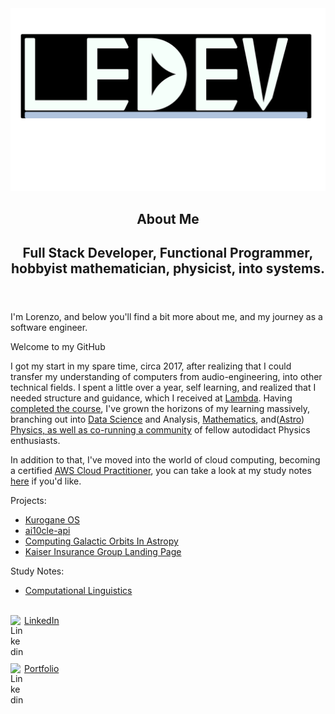 
<html>
<head>
<link rel="stylesheet" href="https://unpkg.com/tachyons/css/tachyons.min.css">
</head>
<img src="ledevlogo.png"/>
<article class="cf">
  <header class="fn fl-ns w-50-ns pr4-ns">
    <h1 class="f2 lh-title fw9 mb3 mt0 pt3 bt bw2">
      About Me
    </h1>
    <h2 class="f2 mid-gray lh-title">
      Full Stack Developer, Functional Programmer, hobbyist mathematician, physicist, into systems.
    </h2>
  </header>
  <div class="fn fl-ns w-50-ns">
    <p class="f3 lh-copy measure mt0-ns">
      I'm Lorenzo, and below you'll find a bit more about me, and my journey as a software engineer.
    </p>
    <p class="f3 ttu tracked gray">Welcome to my GitHub</p>
    <p class="f4 lh-copy measure">
      I got my start in my spare time, circa 2017, after realizing that I could transfer my understanding of computers from audio-engineering, into other technical fields. I spent a little over a year, self learning, and realized that I needed structure and guidance, which I received at <a href="https://lambdaschool.com/courses/full-stack-web-development">Lambda</a>. Having <a href="https://www.youracclaim.com/badges/179968c7-0dd9-473c-bdbd-34919b83d33b/public_url">completed the course</a>, I've grown the horizons of my learning massively, branching out into <a href="https://lambdaschool.com/courses/data-science">Data Science</a> and <a>Analysis</a>, <a href="https://www.synthsforcompilers.dev/mathematics/2020/may/math-post-0/">Mathematics</a>, and(<a href="https://nextjournal.com/0xledev/computing-galactic-orbits-with-astropy-a-data-driven-ride-through-the-cosmos">Astro</a>) <a href="https://www.synthsforcompilers.dev/physics/2020/july/hidden-rules-physics/">Physics, <a href="https://twitter.com/TheOlympiAcad">as well as co-running a community</a> of fellow autodidact Physics enthusiasts.</a>
      <p class="f4">In addition to that, I've moved into the world of cloud computing, becoming a certified <a href="https://www.youracclaim.com/badges/4582280c-e647-4665-b2f3-d34d9a83833b/public_url">AWS Cloud Practitioner</a>, you can take a look at my study notes <a href="https://0xledev.roaman.pub/pages/__Cloud-Practitioner__.html">here</a> if you'd like.</p>
<div>
  <span class="f2">Projects:</span>
  <ul>
    <li><a href="https://github.com/LorenzoEvans/kurogane_os">Kurogane OS</a></li>
    <li><a href="https://github.com/LorenzoEvans/ai10cle-api">ai10cle-api</a></li>
    <li><a href="https://nextjournal.com/0xledev/computing-galactic-orbits-with-astropy-a-data-driven-ride-through-the-cosmos">Computing Galactic Orbits In Astropy</a></li>
    <li><a href="https://www.mykaisergroup.com">Kaiser Insurance Group Landing Page</a></li>
  </ul>
   <span class="f2">Study Notes:</span>
   <ul>
    <li>
      <a href="https://github.com/LorenzoEvans/computational-linguistics">Computational Linguistics</a>
    </li>
   </ul>
</div>
<br/>
<div style="display:flex;flex-direction:column;padding-bottom:10px;">
</html>
<a href="https://www.linkedin.com/in/lorev" style="padding-bottom:10px;">
 LinkedIn<img align="left" alt="Linkedin" width="22px" src="https://cdn.jsdelivr.net/npm/simple-icons@v3/icons/linkedin.svg" />
</a>
<a href="https://lorenzoevans.herokuapp.com/" style="padding-bottom:10px;">
 Portfolio<img align="left" alt="Linkedin" width="22px" src="https://cdn.jsdelivr.net/npm/simple-icons@v3/icons/linkedin.svg" />
</a>
</div>
  </div>
</article>

<!--
**LorenzoEvans/LorenzoEvans** is a ✨ _special_ ✨ repository because its `README.md` (this file) appears on your GitHub profile.
-->


